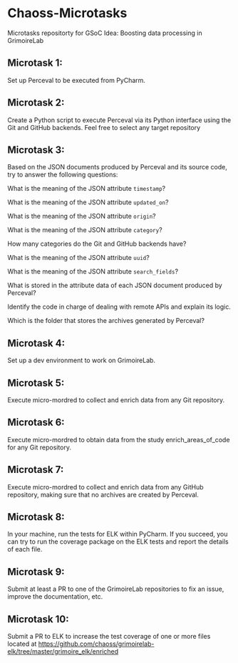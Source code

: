 # Chaoss-Microtasks 

Microtasks repositorty for GSoC Idea: Boosting data processing in GrimoireLab

##  Microtask 1:
Set up Perceval to be executed from PyCharm. 

##  Microtask 2:
Create a Python script to execute Perceval via its Python interface using the Git and GitHub backends. Feel free to select any target repository

##  Microtask 3:
Based on the JSON documents produced by Perceval and its source code, try to answer the following questions:

What is the meaning of the JSON attribute `timestamp`?

What is the meaning of the JSON attribute `updated_on`?

What is the meaning of the JSON attribute `origin`?

What is the meaning of the JSON attribute `category`?

How many categories do the Git and GitHub backends have?

What is the meaning of the JSON attribute `uuid`?

What is the meaning of the JSON attribute `search_fields`?

What is stored in the attribute data of each JSON document produced by Perceval?

Identify the code in charge of dealing with remote APIs and explain its logic.

Which is the folder that stores the archives generated by Perceval?

##  Microtask 4:
Set up a dev environment to work on GrimoireLab. 

##  Microtask 5:
Execute micro-mordred to collect and enrich data from any Git repository.

##  Microtask 6:
Execute micro-mordred to obtain data from the study enrich_areas_of_code for any Git repository.


##  Microtask 7:
Execute micro-mordred to collect and enrich data from any GitHub repository, making sure that no archives are created by Perceval.


## Microtask 8:
In your machine, run the tests for ELK within PyCharm. If you succeed, you can try to run the coverage package on the ELK tests and report the details of each file.

##  Microtask 9:
Submit at least a PR to one of the GrimoireLab repositories to fix an issue, improve the documentation, etc.

## Microtask 10:
Submit a PR to ELK to increase the test coverage of one or more files located at https://github.com/chaoss/grimoirelab-elk/tree/master/grimoire_elk/enriched
